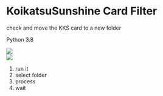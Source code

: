 # KoikatsuSunshine Card Filter  

check and move the KKS card to a new folder  

Python 3.8  

![](https://i.imgur.com/TRhC5N0.png)  
![](https://i.imgur.com/JS4Y0TD.png)  

1. run it
2. select folder
3. process
4. wait
